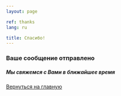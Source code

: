 ```yaml
---
layout: page

ref: thanks
lang: ru

title: Спасибо!
---
```


<div class="text-center">
  <h3>Ваше сообщение отправлено</h3>
  <h5 class="mt-3">Мы свяжемся с Вами в ближайшее время</h5>
  <p class="mt-5 mb-5"><a href="/" class="btn btn-primary">Вернуться на главную</a></p>
</div>